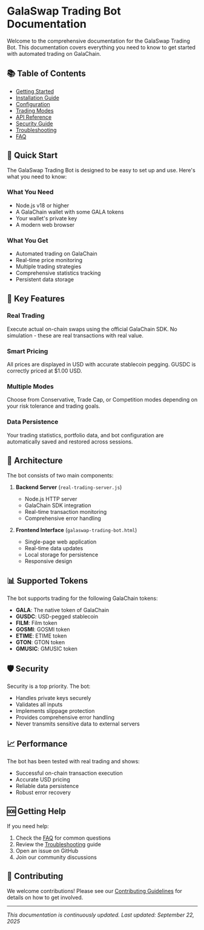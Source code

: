 # GalaSwap Trading Bot Documentation

Welcome to the comprehensive documentation for the GalaSwap Trading Bot. This documentation covers everything you need to know to get started with automated trading on GalaChain.

## 📚 Table of Contents

- [Getting Started](getting-started.md)
- [Installation Guide](installation.md)
- [Configuration](configuration.md)
- [Trading Modes](trading-modes.md)
- [API Reference](api-reference.md)
- [Security Guide](security.md)
- [Troubleshooting](troubleshooting.md)
- [FAQ](faq.md)

## 🚀 Quick Start

The GalaSwap Trading Bot is designed to be easy to set up and use. Here's what you need to know:

### What You Need
- Node.js v18 or higher
- A GalaChain wallet with some GALA tokens
- Your wallet's private key
- A modern web browser

### What You Get
- Automated trading on GalaChain
- Real-time price monitoring
- Multiple trading strategies
- Comprehensive statistics tracking
- Persistent data storage

## 🎯 Key Features

### Real Trading
Execute actual on-chain swaps using the official GalaChain SDK. No simulation - these are real transactions with real value.

### Smart Pricing
All prices are displayed in USD with accurate stablecoin pegging. GUSDC is correctly priced at $1.00 USD.

### Multiple Modes
Choose from Conservative, Trade Cap, or Competition modes depending on your risk tolerance and trading goals.

### Data Persistence
Your trading statistics, portfolio data, and bot configuration are automatically saved and restored across sessions.

## 🔧 Architecture

The bot consists of two main components:

1. **Backend Server** (`real-trading-server.js`)
   - Node.js HTTP server
   - GalaChain SDK integration
   - Real-time transaction monitoring
   - Comprehensive error handling

2. **Frontend Interface** (`galaswap-trading-bot.html`)
   - Single-page web application
   - Real-time data updates
   - Local storage for persistence
   - Responsive design

## 📊 Supported Tokens

The bot supports trading for the following GalaChain tokens:

- **GALA**: The native token of GalaChain
- **GUSDC**: USD-pegged stablecoin
- **FILM**: Film token
- **GOSMI**: GOSMI token
- **ETIME**: ETIME token
- **GTON**: GTON token
- **GMUSIC**: GMUSIC token

## 🛡️ Security

Security is a top priority. The bot:

- Handles private keys securely
- Validates all inputs
- Implements slippage protection
- Provides comprehensive error handling
- Never transmits sensitive data to external servers

## 📈 Performance

The bot has been tested with real trading and shows:

- Successful on-chain transaction execution
- Accurate USD pricing
- Reliable data persistence
- Robust error recovery

## 🆘 Getting Help

If you need help:

1. Check the [FAQ](faq.md) for common questions
2. Review the [Troubleshooting](troubleshooting.md) guide
3. Open an issue on GitHub
4. Join our community discussions

## 📝 Contributing

We welcome contributions! Please see our [Contributing Guidelines](../CONTRIBUTING.md) for details on how to get involved.

---

*This documentation is continuously updated. Last updated: September 22, 2025*
